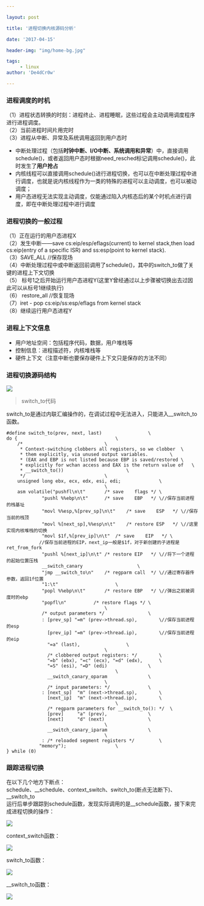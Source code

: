 ```yaml
---

layout: post

title: '进程切换内核源码分析'

date: '2017-04-15'

header-img: "img/home-bg.jpg"

tags:
     - linux   
author: 'De4dCr0w'

---
```


<!-- more -->

### 进程调度的时机 ###

（1）进程状态转换的时刻：进程终止、进程睡眠，这些过程会主动调用调度程序进行进程调度。  
（2）当前进程时间片用完时  
（3）进程从中断、异常及系统调用返回到用户态时  

* 中断处理过程（包括**时钟中断、I/O中断、系统调用和异常**）中，直接调用schedule()，或者返回用户态时根据need_resched标记调用schedule()，此时发生了**用户抢占**  
* 内核线程可以直接调用schedule()进行进程切换，也可以在中断处理过程中进行调度，也就是说内核线程作为一类的特殊的进程可以主动调度，也可以被动调度；    
* 用户态进程无法实现主动调度，仅能通过陷入内核态后的某个时机点进行调度，即在中断处理过程中进行调度  

### 进程切换的一般过程 ###

（1）正在运行的用户态进程X  
（2）发生中断——save cs:eip/esp/eflags(current) to kernel stack,then load cs:eip(entry of a specific ISR) and ss:esp(point to kernel stack).  
（3）SAVE_ALL //保存现场  
（4）中断处理过程中或中断返回前调用了schedule()，其中的switch_to做了关键的进程上下文切换   
（5） 标号1之后开始运行用户态进程Y(这里Y曾经通过以上步骤被切换出去过因此可以从标号1继续执行)  
（6） restore_all //恢复现场  
（7）iret - pop cs:eip/ss:esp/eflags from kernel stack  
（8）继续运行用户态进程Y

### 进程上下文信息 ###

* 用户地址空间：包括程序代码，数据，用户堆栈等
* 控制信息：进程描述符，内核堆栈等
* 硬件上下文（注意中断也要保存硬件上下文只是保存的方法不同）

### 进程切换源码结构 ###

![](http://i.imgur.com/K3CsQ30.png)

> switch_to代码

switch_to是通过内联汇编操作的，在调试过程中无法进入，只能进入__switch_to函数。

	#define switch_to(prev, next, last)					\
	do {									\
		/*								\
		 * Context-switching clobbers all registers, so we clobber	\
		 * them explicitly, via unused output variables.		\
		 * (EAX and EBP is not listed because EBP is saved/restored	\
		 * explicitly for wchan access and EAX is the return value of	\
		 * __switch_to())						\
		 */								\
		unsigned long ebx, ecx, edx, esi, edi;				\
										\
		asm volatile("pushfl\n\t"		/* save    flags */	\
			     "pushl %%ebp\n\t"		/* save    EBP   */	\//保存当前进程的栈基址
			     "movl %%esp,%[prev_sp]\n\t"	/* save    ESP   */ \//保存当前的栈顶
			     "movl %[next_sp],%%esp\n\t"	/* restore ESP   */ \//这里实现内核堆栈的切换
			     "movl $1f,%[prev_ip]\n\t"	/* save    EIP   */	\
				//保存当前进程的EIP，next_ip一般是$1f，对于新创建的子进程是ret_from_fork
			     "pushl %[next_ip]\n\t"	/* restore EIP   */	\//将下一个进程的起始位置压栈
			     __switch_canary					\
			     "jmp __switch_to\n"	/* regparm call  */	\//通过寄存器传参数，返回1f位置
			     "1:\t"						\
			     "popl %%ebp\n\t"		/* restore EBP   */	\//弹出之前被调度时的ebp
			     "popfl\n"			/* restore flags */	\
										\
			     /* output parameters */				\
			     : [prev_sp] "=m" (prev->thread.sp),		\//保存当前进程的esp
			       [prev_ip] "=m" (prev->thread.ip),		\//保存当前进程的eip
			       "=a" (last),					\
										\
			       /* clobbered output registers: */		\
			       "=b" (ebx), "=c" (ecx), "=d" (edx),		\
			       "=S" (esi), "=D" (edi)				\
			       							\
			       __switch_canary_oparam				\
										\
			       /* input parameters: */				\
			     : [next_sp]  "m" (next->thread.sp),		\
			       [next_ip]  "m" (next->thread.ip),		\
			       							\
			       /* regparm parameters for __switch_to(): */	\
			       [prev]     "a" (prev),				\
			       [next]     "d" (next)				\
										\
			       __switch_canary_iparam				\
										\
			     : /* reloaded segment registers */			\
				"memory");					\
	} while (0)

### 跟踪进程切换 ###

在以下几个地方下断点：  
schedule、__schedule、context_switch、switch_to(断点无法断下)、__switch_to   
运行后单步跟踪到schedule函数，发现实际调用的是__schedule函数，接下来完成进程切换的操作：

![](http://i.imgur.com/9logh7J.png)

context_switch函数：

![](http://i.imgur.com/WZ4xGhh.png)

switch_to函数： 

![](http://i.imgur.com/zSHfyWo.png)

__switch_to函数：

![](http://i.imgur.com/JwCKUBv.png)